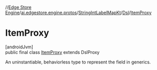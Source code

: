 //[Edge Store Engine](../../../../../index.md)/[ai.edgestore.engine.protos](../../../index.md)/[StringIntLabelMapKt](../../index.md)/[Dsl](../index.md)/[ItemProxy](index.md)

# ItemProxy

[androidJvm]\
public final class [ItemProxy](index.md) extends DslProxy

An uninstantiable, behaviorless type to represent the field in generics.
